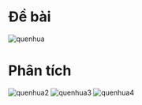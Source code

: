 # Đề bài
![quenhua](https://github.com/VanHoang110802/Competitive_Programming/assets/108053955/c1a79b98-3233-4a97-8ca7-97bf7f5ba5a5)

# Phân tích
![quenhua2](https://github.com/VanHoang110802/Competitive_Programming/assets/108053955/191976cf-8961-46cd-ab9d-f82b3526d923)
![quenhua3](https://github.com/VanHoang110802/Competitive_Programming/assets/108053955/a37a3b6f-814c-4466-8aa2-4c0e501e48dc)
![quenhua4](https://github.com/VanHoang110802/Competitive_Programming/assets/108053955/ab0ef9af-a268-4933-b2ed-64db21510a11)


